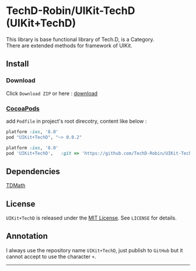 
# TechD-Robin/UIKit-TechD (UIKit+TechD)

This library is base functional library of Tech.D, is a Category. <br>
There are extended methods for framework of UIKit. 



## Install

### Download

Click `Download ZIP` or here : [download][downloadLink]


### [CocoaPods][cocoaPodsLink]

add `Podfile` in project's root direcotry, content like below : 

```ruby
platform :ios, '8.0'
pod "UIKit+TechD", "~> 0.0.2"

```

```ruby
platform :ios, '8.0'
pod 'UIKit+TechD',   :git => 'https://github.com/TechD-Robin/UIKit-TechD.git',    :branch => 'master'
```

## Dependencies

[TDMath][dependenceTDMath]


## License

`UIKit+TechD` is released under the [MIT License][mitLink]. See `LICENSE` for details.


## Annotation
I always use the repository name `UIKit+TechD`, just publish to `GitHub` but it cannot accept to use the character `+`.

----
[downloadLink]:https://github.com/TechD-Robin/UIKit-TechD/archive/master.zip
[cocoaPodsLink]:https://cocoapods.org/
[dependenceTDMath]:https://github.com/TechD-Robin/TDMath
[mitLink]:http://opensource.org/licenses/MIT
